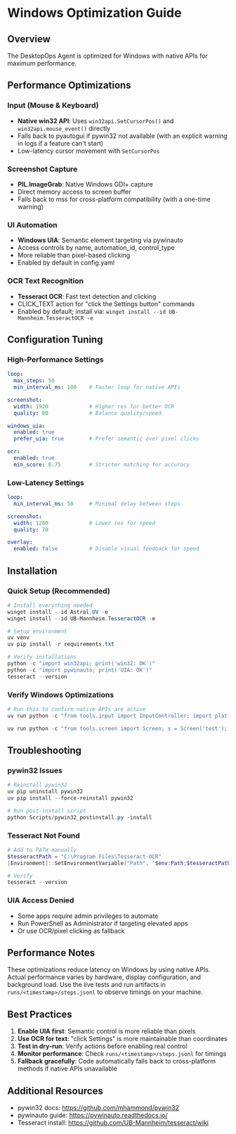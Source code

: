 # Windows Optimization Guide

## Overview
The DesktopOps Agent is optimized for Windows with native APIs for maximum performance.

## Performance Optimizations

### Input (Mouse & Keyboard)
- **Native win32 API**: Uses `win32api.SetCursorPos()` and `win32api.mouse_event()` directly
- Falls back to pyautogui if pywin32 not available (with an explicit warning in logs if a feature can't start)
- Low-latency cursor movement with `SetCursorPos`

### Screenshot Capture
- **PIL.ImageGrab**: Native Windows GDI+ capture
- Direct memory access to screen buffer
- Falls back to mss for cross-platform compatibility (with a one-time warning)

### UI Automation
- **Windows UIA**: Semantic element targeting via pywinauto
- Access controls by name, automation_id, control_type
- More reliable than pixel-based clicking
- Enabled by default in config.yaml

### OCR Text Recognition
- **Tesseract OCR**: Fast text detection and clicking
- CLICK_TEXT action for "click the Settings button" commands
- Enabled by default; install via: `winget install --id UB-Mannheim.TesseractOCR -e`

## Configuration Tuning

### High-Performance Settings
```yaml
loop:
  max_steps: 50
  min_interval_ms: 100    # Faster loop for native APIs

screenshot:
  width: 1920             # Higher res for better OCR
  quality: 80             # Balance quality/speed

windows_uia:
  enabled: true
  prefer_uia: true        # Prefer semantic over pixel clicks

ocr:
  enabled: true
  min_score: 0.75         # Stricter matching for accuracy
```

### Low-Latency Settings
```yaml
loop:
  min_interval_ms: 50     # Minimal delay between steps

screenshot:
  width: 1280             # Lower res for speed
  quality: 70

overlay:
  enabled: false          # Disable visual feedback for speed
```

## Installation

### Quick Setup (Recommended)
```powershell
# Install everything needed
winget install --id Astral.UV -e
winget install --id UB-Mannheim.TesseractOCR -e

# Setup environment
uv venv
uv pip install -r requirements.txt

# Verify installations
python -c "import win32api; print('win32: OK')"
python -c "import pywinauto; print('UIA: OK')"
tesseract --version
```

### Verify Windows Optimizations
```powershell
# Run this to confirm native APIs are active
uv run python -c "from tools.input import InputController; import platform; ic = InputController(dry_run=False); print(f'Windows: {platform.system()}'); print(f'win32 active: {ic._win32 is not None}')"

uv run python -c "from tools.screen import Screen; s = Screen('test'); print(f'Native capture: {s._use_native}')"
```

## Troubleshooting

### pywin32 Issues
```powershell
# Reinstall pywin32
uv pip uninstall pywin32
uv pip install --force-reinstall pywin32

# Run post-install script
python Scripts/pywin32_postinstall.py -install
```

### Tesseract Not Found
```powershell
# Add to PATH manually
$tesseractPath = "C:\Program Files\Tesseract-OCR"
[Environment]::SetEnvironmentVariable("Path", "$env:Path;$tesseractPath", "User")

# Verify
tesseract --version
```

### UIA Access Denied
- Some apps require admin privileges to automate
- Run PowerShell as Administrator if targeting elevated apps
- Or use OCR/pixel clicking as fallback

## Performance Notes

These optimizations reduce latency on Windows by using native APIs. Actual performance varies by hardware, display configuration, and background load. Use the live tests and run artifacts in `runs/<timestamp>/steps.jsonl` to observe timings on your machine.

## Best Practices

1. **Enable UIA first**: Semantic control is more reliable than pixels
2. **Use OCR for text**: "click Settings" is more maintainable than coordinates
3. **Test in dry-run**: Verify actions before enabling real control
4. **Monitor performance**: Check `runs/<timestamp>/steps.jsonl` for timings
5. **Fallback gracefully**: Code automatically falls back to cross-platform methods if native APIs unavailable

## Additional Resources
- pywin32 docs: https://github.com/mhammond/pywin32
- pywinauto guide: https://pywinauto.readthedocs.io/
- Tesseract install: https://github.com/UB-Mannheim/tesseract/wiki
